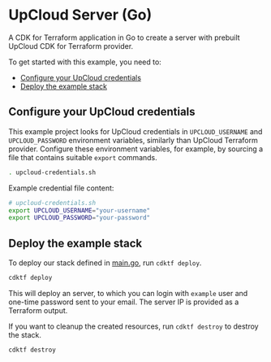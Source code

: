 # UpCloud Server (Go)

A CDK for Terraform application in Go to create a server with prebuilt UpCloud CDK for Terraform provider.

To get started with this example, you need to:

- [Configure your UpCloud credentials](#configure-your-upcloud-credentials)
- [Deploy the example stack](#deploy-the-example-stack)

## Configure your UpCloud credentials

This example project looks for UpCloud credentials in `UPCLOUD_USERNAME` and `UPCLOUD_PASSWORD` environment variables, similarly than UpCloud Terraform provider. Configure these environment variables, for example, by sourcing a file that contains suitable `export` commands.

```sh
. upcloud-credentials.sh
```

Example credential file content:

```sh
# upcloud-credentials.sh
export UPCLOUD_USERNAME="your-username"
export UPCLOUD_PASSWORD="your-password"
```

## Deploy the example stack

To deploy our stack defined in [main.go](./main.go), run `cdktf deploy`.

```sh
cdktf deploy
```

This will deploy an server, to which you can login with `example` user and one-time password sent to your email. The server IP is provided as a Terraform output.

If you want to cleanup the created resources, run `cdktf destroy` to destroy the stack.

```sh
cdktf destroy
```
